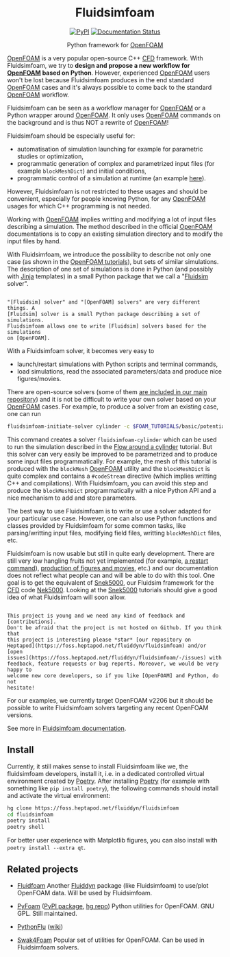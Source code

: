 <div align="center">

# Fluidsimfoam

[![PyPI](https://img.shields.io/pypi/v/fluidsimfoam)](https://pypi.org/project/fluidsimfoam/)
[![Documentation Status](https://readthedocs.org/projects/fluidsimfoam/badge/?version=latest)](https://fluidsimfoam.readthedocs.io/en/latest/?badge=latest)

Python framework for [OpenFOAM]

</div>

<!-- start-intro -->

[OpenFOAM] is a very popular open-source C++ [CFD] framework. With
Fluidsimfoam, we try to **design and propose a new workflow for [OpenFOAM]
based on Python**. However, experienced [OpenFOAM] users won't be lost because
Fluidsimfoam produces in the end standard [OpenFOAM] cases and it's always
possible to come back to the standard [OpenFOAM] workflow.

Fluidsimfoam can be seen as a workflow manager for [OpenFOAM] or a Python
wrapper around [OpenFOAM]. It only uses [OpenFOAM] commands on the background
and is thus NOT a rewrite of [OpenFOAM]!

Fluidsimfoam should be especially useful for:

- automatisation of simulation launching for example for parametric studies or optimization,
- programmatic generation of complex and parametrized input files (for example `blockMeshDict`) and initial conditions,
- programmatic control of a simulation at runtime (an example
  [here](https://foss.heptapod.net/fluiddyn/fluidsimfoam/-/tree/branch/default/doc/examples/scripts/2023sed-parametric)).

However, Fluidsimfoam is not restricted to these usages and should be
convenient, especially for people knowing Python, for any [OpenFOAM] usages for
which C++ programming is not needed.

Working with [OpenFOAM] implies writting and modifying a lot of input files
describing a simulation. The method described in the official [OpenFOAM]
documentations is to copy an existing simulation directory and to modify the
input files by hand.

With Fluidsimfoam, we introduce the possibility to describe not only one case
(as shown in the [OpenFOAM tutorials]), but sets of similar simulations. The
description of one set of simulations is done in Python (and possibly with
[Jinja] templates) in a small Python package that we call a "[Fluidsim] solver".

```{warning}

"[Fluidsim] solver" and "[OpenFOAM] solvers" are very different things. A
[Fluidsim] solver is a small Python package describing a set of simulations.
Fluidsimfoam allows one to write [Fluidsim] solvers based for the simulations
on [OpenFOAM].

```

With a Fluidsimfoam solver, it becomes very easy to

- launch/restart simulations with Python scripts and terminal commands,
- load simulations, read the associated parameters/data and produce nice figures/movies.

There are open-source solvers (some of them [are included in our main
repository](https://foss.heptapod.net/fluiddyn/fluidsimfoam/-/tree/branch/default/doc/examples))
and it is not be difficult to write your own solver based on your [OpenFOAM]
cases. For example, to produce a solver from an existing case, one can run

```sh
fluidsimfoam-initiate-solver cylinder -c $FOAM_TUTORIALS/basic/potentialFoam/cylinder
```

This command creates a solver `fluidsimfoam-cylinder` which can be used to run
the simulation described in the [Flow around a
cylinder](https://www.openfoam.com/documentation/tutorial-guide/2-incompressible-flow/2.2-flow-around-a-cylinder)
tutorial. But this solver can very easily be improved to be parametrized and to
produce some input files programmatically. For example, the mesh of this
tutorial is produced with the `blockMesh` [OpenFOAM] utility and the
`blockMeshDict` is quite complex and contains a `#codeStream` directive (which
implies writting C++ and compilations). With Fluidsimfoam, you can avoid this
step and produce the `blockMeshDict` programmatically with a nice Python API
and a nice mechanism to add and store parameters.

The best way to use Fluidsimfoam is to write or use a solver adapted for your
particular use case. However, one can also use Python functions and classes
provided by Fluidsimfoam for some common tasks, like parsing/writting input
files, modifying field files, writting `blockMeshDict` files, etc.

Fluidsimfoam is now usable but still in quite early development. There are
still very low hangling fruits not yet implemented (for example, [a restart
command](https://foss.heptapod.net/fluiddyn/fluidsimfoam/-/issues/40)),
[production of figures and
movies](https://foss.heptapod.net/fluiddyn/fluidsimfoam/-/issues/38), etc.) and
our documentation does not reflect what people can and will be able to do with
this tool. One goal is to get the equivalent of [Snek5000], our Fluidsim
framework for the [CFD] code [Nek5000]. Looking at the [Snek5000] tutorials
should give a good idea of what Fluidsimfoam will soon allow.

```{admonition} Contributing

This project is young and we need any kind of feedback and [contributions].
Don't be afraid that the project is not hosted on Github. If you think that
this project is interesting please *star* [our repository on
Heptapod](https://foss.heptapod.net/fluiddyn/fluidsimfoam) and/or [open
issues](https://foss.heptapod.net/fluiddyn/fluidsimfoam/-/issues) with
feedback, feature requests or bug reports. Moreover, we would be very happy to
welcome new core developers, so if you like [OpenFOAM] and Python, do not
hesitate!

```

For our examples, we currently target OpenFOAM v2206 but it should be possible
to write Fluidsimfoam solvers targeting any recent OpenFOAM versions.

[fluiddyn]: https://fluiddyn.readthedocs.io
[fluidsim]: https://fluidsim.readthedocs.io
[fluidfoam]: https://fluidfoam.readthedocs.io
[openfoam]: https://openfoam.org/
[OpenFOAM tutorials]: https://www.openfoam.com/documentation/tutorial-guide
[nek5000]: https://nek5000.mcs.anl.gov/
[snek5000]: https://snek5000.readthedocs.io
[Jinja]: https://jinja.palletsprojects.com
[contributions]: https://fluidsimfoam.readthedocs.io/en/latest/CONTRIBUTING.html
[CFD]: https://en.wikipedia.org/wiki/Computational_fluid_dynamics

<!-- end-intro -->

See more in [Fluidsimfoam documentation](https://fluidsimfoam.readthedocs.org).

## Install

<!-- start-install -->

Currently, it still makes sense to install Fluidsimfoam like we, the
fluidsimfoam developers, install it, i.e. in a dedicated controlled virtual
environment created by [Poetry]. After installing [Poetry] (for example with
something like `pip install poetry`), the following commands should install and
activate the virtual environment:

```sh
hg clone https://foss.heptapod.net/fluiddyn/fluidsimfoam
cd fluidsimfoam
poetry install
poetry shell
```

For better user experience with Matplotlib figures, you can also install with
`poetry install --extra qt`.

[Poetry]: https://python-poetry.org/docs/

<!-- end-install -->

## Related projects

- [Fluidfoam] Another [Fluiddyn] package (like Fluidsimfoam) to use/plot OpenFOAM
  data. Will be used by Fluidsimfoam.

- [PyFoam] ([PyPI package](https://pypi.org/project/PyFoam/),
  [hg repo](http://hg.code.sf.net/p/openfoam-extend/PyFoam)) Python utilities for
  OpenFOAM. GNU GPL. Still maintained.

- [PythonFlu] ([wiki](https://openfoamwiki.net/index.php/Contrib_pythonFlu))

- [Swak4Foam] Popular set of utilities for OpenFOAM. Can be used in
  Fluidsimfoam solvers.

[PyFoam]: https://openfoamwiki.net/index.php/Contrib/PyFoam
[PythonFlu]: http://pythonflu.wikidot.com/
[Swak4Foam]: https://openfoamwiki.net/index.php/Contrib/swak4Foam
